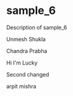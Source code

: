 # sample_6
Description of sample_6

Unmesh Shukla

Chandra Prabha


Hi I'm Lucky


Second changed

arpit mishra
